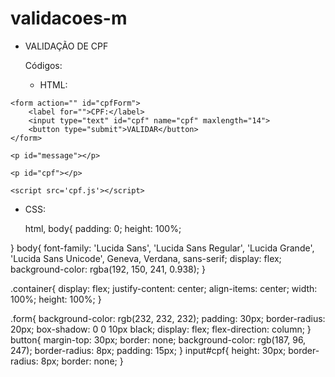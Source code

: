 # validacoes-m

- VALIDAÇÃO DE CPF 

  Códigos:
     - HTML:
       
       <!DOCTYPE html>
<html>
<head>
    <meta charset='utf-8'>
    <meta http-equiv='X-UA-Compatible' content='IE=edge'>
    <title>validação de CPF</title>
    <meta name='viewport' content='width=device-width, initial-scale=1'>
    <link rel='stylesheet' type='text/css' media='screen' href='cpf.css'>
</head>
<body>
    <!-- maxlength limita a quantidade de numeros que pode ficar no campo-->
 
    <form action="" id="cpfForm">
        <label for="">CPF:</label>
        <input type="text" id="cpf" name="cpf" maxlength="14">
        <button type="submit">VALIDAR</button>
    </form>
   
    <p id="message"></p>
 
    <p id="cpf"></p>
   
    <script src='cpf.js'></script>
</body>

      
</html>

- CSS:

  html, body{
    padding: 0;
    height: 100%;
 
}
body{
    font-family: 'Lucida Sans', 'Lucida Sans Regular', 'Lucida Grande', 'Lucida Sans Unicode', Geneva, Verdana, sans-serif;
    display: flex;
    background-color: rgba(192, 150, 241, 0.938);
}
 
.container{
    display: flex;
    justify-content: center;
    align-items: center;
    width: 100%;
    height: 100%;
}
 
.form{
    background-color: rgb(232, 232, 232);
    padding: 30px;
    border-radius: 20px;
    box-shadow: 0 0 10px black;
    display: flex;
    flex-direction: column;
}
button{
    margin-top: 30px;
    border: none;
    background-color: rgb(187, 96, 247);
    border-radius: 8px;
    padding: 15px;
}
input#cpf{
    height: 30px;
    border-radius: 8px;
    border: none;
}
 




